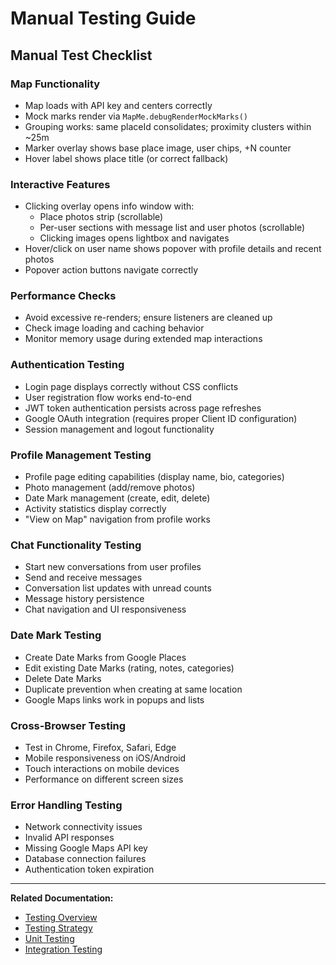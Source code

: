 # Manual Testing Guide

## Manual Test Checklist

### Map Functionality
- Map loads with API key and centers correctly
- Mock marks render via `MapMe.debugRenderMockMarks()`
- Grouping works: same placeId consolidates; proximity clusters within ~25m
- Marker overlay shows base place image, user chips, +N counter
- Hover label shows place title (or correct fallback)

### Interactive Features
- Clicking overlay opens info window with:
  - Place photos strip (scrollable)
  - Per-user sections with message list and user photos (scrollable)
  - Clicking images opens lightbox and navigates
- Hover/click on user name shows popover with profile details and recent photos
- Popover action buttons navigate correctly

### Performance Checks
- Avoid excessive re-renders; ensure listeners are cleaned up
- Check image loading and caching behavior
- Monitor memory usage during extended map interactions

### Authentication Testing
- Login page displays correctly without CSS conflicts
- User registration flow works end-to-end
- JWT token authentication persists across page refreshes
- Google OAuth integration (requires proper Client ID configuration)
- Session management and logout functionality

### Profile Management Testing
- Profile page editing capabilities (display name, bio, categories)
- Photo management (add/remove photos)
- Date Mark management (create, edit, delete)
- Activity statistics display correctly
- "View on Map" navigation from profile works

### Chat Functionality Testing
- Start new conversations from user profiles
- Send and receive messages
- Conversation list updates with unread counts
- Message history persistence
- Chat navigation and UI responsiveness

### Date Mark Testing
- Create Date Marks from Google Places
- Edit existing Date Marks (rating, notes, categories)
- Delete Date Marks
- Duplicate prevention when creating at same location
- Google Maps links work in popups and lists

### Cross-Browser Testing
- Test in Chrome, Firefox, Safari, Edge
- Mobile responsiveness on iOS/Android
- Touch interactions on mobile devices
- Performance on different screen sizes

### Error Handling Testing
- Network connectivity issues
- Invalid API responses
- Missing Google Maps API key
- Database connection failures
- Authentication token expiration

---

**Related Documentation:**
- [Testing Overview](README.md)
- [Testing Strategy](strategy.md)
- [Unit Testing](unit-testing.md)
- [Integration Testing](integration-testing.md)
